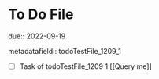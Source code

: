 # To Do File

due:: 2022-09-19

metadatafield:: todoTestFile_1209_1

- [ ] Task of todoTestFile_1209 1 [[Query me]]
